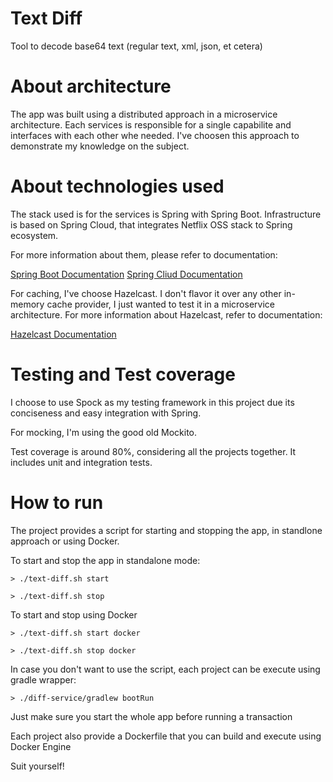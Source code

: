 Text Diff
===================
Tool to decode base64 text (regular text, xml, json, et cetera)

# About architecture
The app was built using a distributed approach in a microservice architecture. Each services is responsible for a single capabilite and interfaces with each other whe needed. I've choosen this approach to demonstrate my knowledge on the subject.

# About technologies used
The stack used is for the services is Spring with Spring Boot. Infrastructure is based on Spring Cloud, that integrates Netflix OSS stack to Spring ecosystem.

For more information about them, please refer to documentation:

[Spring Boot Documentation](https://docs.spring.io/spring-boot/docs/current/reference/htmlsingle/)
[Spring Cliud Documentation](https://cloud.spring.io/spring-cloud-netflix/single/spring-cloud-netflix.html)

For caching, I've choose Hazelcast. I don't flavor it over any other in-memory cache provider, I just wanted to test it in a microservice architecture. For more information about Hazelcast, refer to documentation:

[Hazelcast Documentation](https://docs.spring.io/spring-boot/docs/current/reference/html/boot-features-hazelcast.html)

# Testing and Test coverage
I choose to use Spock as my testing framework in this project due its conciseness and easy integration with Spring.

For mocking, I'm using the good old Mockito.

Test coverage is around 80%, considering all the projects together. It includes unit and integration tests.

# How to run
The project provides a script for starting and stopping the app, in standlone approach or using Docker.

To start and stop the app in standalone mode:

```shell
> ./text-diff.sh start
```

```shell
> ./text-diff.sh stop
```

To start and stop using Docker

```shell
> ./text-diff.sh start docker
```

```shell
> ./text-diff.sh stop docker
```

In case you don't want to use the script, each project can be execute using gradle wrapper:

```shell
> ./diff-service/gradlew bootRun
```

Just make sure you start the whole app before running a transaction

Each project also provide a Dockerfile that you can build and execute using Docker Engine

Suit yourself!
